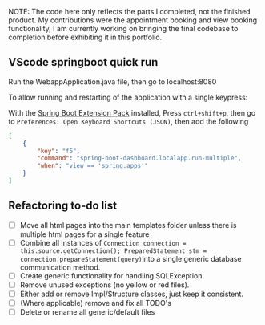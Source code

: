NOTE: The code here only reflects the parts I completed, not the finished product. My contributions were the appointment booking and view booking functionality, I am currently working on bringing the final codebase to completion before exhibiting it in this portfolio.


## VScode springboot quick run
Run the WebappApplication.java file, then go to localhost:8080

To allow running and restarting of the application with a single keypress:

With the [Spring Boot Extension Pack](https://marketplace.visualstudio.com/items?itemName=vmware.vscode-boot-dev-pack) installed,
Press `ctrl+shift+p`, then go to `Preferences: Open Keyboard Shortcuts (JSON)`, then add the following
```JSON
[
    {
        "key": "f5",
        "command": "spring-boot-dashboard.localapp.run-multiple",
        "when": "view == 'spring.apps'"
    }
]
```

## Refactoring to-do list
- [ ] Move all html pages into the main templates folder unless there is multiple html pages for a single feature
- [ ] Combine all instances of `Connection connection = this.source.getConnection(); PreparedStatement stm = connection.prepareStatement(query)`into a single generic database communication method.
- [ ] Create generic functionality for handling SQLException.
- [ ] Remove unused exceptions (no yellow or red files).
- [ ] Either add or remove Impl/Structure classes, just keep it consistent.
- [ ] (Where applicable) remove and fix all TODO's
- [ ] Delete or rename all generic/default files
